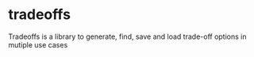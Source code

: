 # tradeoffs
Tradeoffs is a library to generate, find, save and load trade-off options in mutiple use cases
